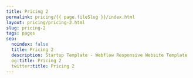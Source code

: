```yaml
---
title: Pricing 2
permalink: pricing/{{ page.fileSlug }}/index.html
layout: pricing/pricing-2.html
slug: pricing-2
tags: pages
seo:
  noindex: false
  title: Pricing 2
  description: Startup Template - Webflow Responsive Website Template
  og:title: Pricing 2
  twitter:title: Pricing 2
---
```



